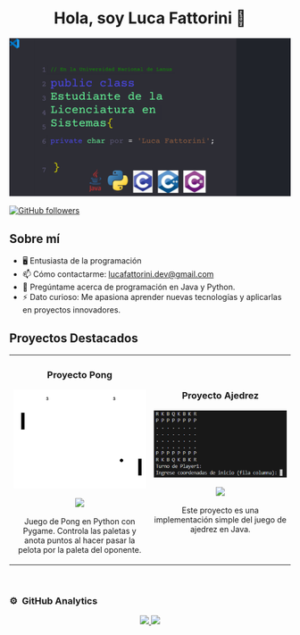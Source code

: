 <div align="center">
<h1 align="center">Hola, soy Luca Fattorini 👋</h1>
</div>
<img src="https://github.com/lucafattorinii/lucafattorinii/blob/main/imagen.png?raw=true">

[![GitHub followers](https://img.shields.io/github/followers/lucafattorinii?style=social)](https://github.com/lucafattorinii)

## Sobre mí

- 🖥️ Entusiasta de la programación
- 📫 Cómo contactarme: lucafattorini.dev@gmail.com
- 💬 Pregúntame acerca de programación en Java y Python.
- ⚡ Dato curioso: Me apasiona aprender nuevas tecnologías y aplicarlas en proyectos innovadores.

## Proyectos Destacados

<table>
<tr>
<td width="50%">
<h3 align="center">Proyecto Pong</h3>
<div align="center">
<a href="https://github.com/lucafattorinii/Pong" target="_blank"><img src="https://github.com/lucafattorinii/lucafattorinii/blob/main/pongimg.png?raw=true" width="400" alt="Descripción del proyecto 1"></a>
<p>
<a href="https://github.com/lucafattorinii/Pong" target="_blank">
<img src="https://img.shields.io/badge/CÓDIGO-ff9?style=for-the-badge&logo=github&logoColor=black">
</a>

</p>
<p>Juego de Pong en Python con Pygame. Controla las paletas y anota puntos al hacer pasar la pelota por la paleta del oponente.</p>
</div>
</td>

<td width="50%">
<h3 align="center">Proyecto Ajedrez</h3>
<div align="center">
<a href="https://github.com/lucafattorinii/Ajedrez" target="_blank"><img src="https://github.com/lucafattorinii/lucafattorinii/blob/main/ajedrezimg.png?raw=true" width="400" alt="Descripción del proyecto 2"></a>
<p>
<a href="https://github.com/lucafattorinii/Ajedrez" target="_blank">
<img src="https://img.shields.io/badge/CÓDIGO-ff9?style=for-the-badge&logo=github&logoColor=black">
</a>
</p>
<p>Este proyecto es una implementación simple del juego de ajedrez en Java.</p>
</div>
</td>
</tr>
</table>

<br>

### ⚙️ &nbsp;GitHub Analytics

<p align="center">
<a href="https://github.com/lucafattorinii">
  <img height="180em" src="https://github-readme-stats-eight-theta.vercel.app/api?username=lucafattorinii&show_icons=true&theme=algolia&include_all_commits=true&count_private=true"/>
  <img height="180em" src="https://github-readme-stats-eight-theta.vercel.app/api/top-langs/?username=lucafattorini&layout=compact&langs_count=8&theme=algolia"/>
</a>
</p>
